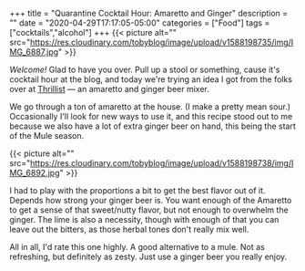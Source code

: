 +++
title = "Quarantine Cocktail Hour: Amaretto and Ginger"
description = ""
date = "2020-04-29T17:17:05-05:00"
categories = ["Food"]
tags = ["cocktails","alcohol"]
+++
{{< picture alt="" src="https://res.cloudinary.com/tobyblog/image/upload/v1588198735/img/IMG_6887.jpg" >}}

*Welcome!* Glad to have you over. Pull up a stool or something, cause it's cocktail hour at the blog, and today we're trying an idea I got from the folks over at [Thrillist](https://www.thrillist.com/drink/nation/what-to-mix-with-amaretto-cocktail-recipes) — an amaretto and ginger beer mixer.
<!--more-->

We go through a ton of amaretto at the house. (I make a pretty mean sour.) Occasionally I'll look for new ways to use it, and this recipe stood out to me because we also have a lot of extra ginger beer on hand, this being the start of the Mule season. 

{{< picture alt="" src="https://res.cloudinary.com/tobyblog/image/upload/v1588198738/img/IMG_6892.jpg" >}}

I had to play with the proportions a bit to get the best flavor out of it. Depends how strong your ginger beer is. You want enough of the Amaretto to get a sense of that sweet/nutty flavor, but not enough to overwhelm the ginger. The lime is also a necessity, though with enough of that you can leave out the bitters, as those herbal tones don't really mix well.

All in all, I'd rate this one highly. A good alternative to a mule. Not as refreshing, but definitely as zesty. Just use a ginger beer you really enjoy. 